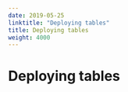 ```yaml
---
date: 2019-05-25
linktitle: "Deploying tables"
title: Deploying tables
weight: 4000
---
```


# Deploying tables
